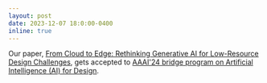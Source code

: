 ```yaml
---
layout: post
date: 2023-12-07 18:0:00-0400
inline: true
---
```


Our paper, [From Cloud to Edge: Rethinking Generative AI for Low-Resource Design Challenges](https://openreview.net/pdf?id=vqF72WcpxT),  gets accepted to [AAAI'24 bridge program on Artificial Intelligence (AI) for Design](https://sites.google.com/view/ai4design).
